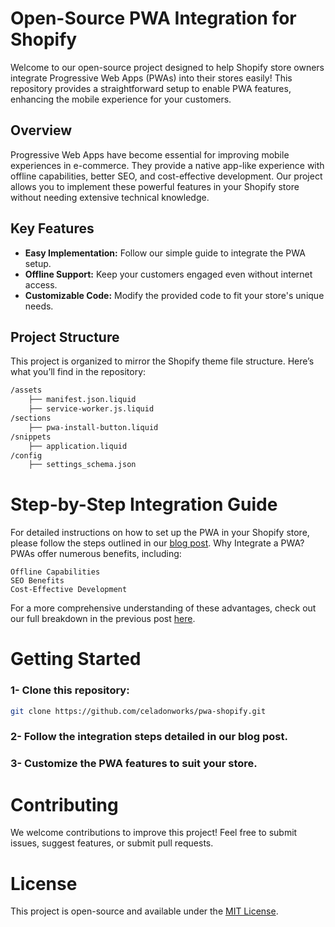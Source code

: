 # Open-Source PWA Integration for Shopify

Welcome to our open-source project designed to help Shopify store owners integrate Progressive Web Apps (PWAs) into their stores easily! This repository provides a straightforward setup to enable PWA features, enhancing the mobile experience for your customers.

## Overview

Progressive Web Apps have become essential for improving mobile experiences in e-commerce. They provide a native app-like experience with offline capabilities, better SEO, and cost-effective development. Our project allows you to implement these powerful features in your Shopify store without needing extensive technical knowledge.

## Key Features

- **Easy Implementation:** Follow our simple guide to integrate the PWA setup.
- **Offline Support:** Keep your customers engaged even without internet access.
- **Customizable Code:** Modify the provided code to fit your store's unique needs.

## Project Structure

This project is organized to mirror the Shopify theme file structure. Here’s what you’ll find in the repository:

```bash
/assets
    ├── manifest.json.liquid
    ├── service-worker.js.liquid
/sections
    ├── pwa-install-button.liquid
/snippets
    ├── application.liquid
/config
    ├── settings_schema.json
```
# Step-by-Step Integration Guide

For detailed instructions on how to set up the PWA in your Shopify store, please follow the steps outlined in our [blog post](https://celadonworks.com/blog/how-to-integrate-progressive-web-apps-pwas-into-shopify-step-by-step-guide-free-open-source-code).
Why Integrate a PWA?
PWAs offer numerous benefits, including:

    Offline Capabilities
    SEO Benefits
    Cost-Effective Development

For a more comprehensive understanding of these advantages, check out our full breakdown in the previous post [here](https://celadonworks.com/blog/progressive-web-apps-pwas-for-shopify-the-perfect-stepping-stone-to-native-mobile-applications).

# Getting Started

### 1- Clone this repository:

```bash
git clone https://github.com/celadonworks/pwa-shopify.git
```
### 2- Follow the integration steps detailed in our blog post.
### 3- Customize the PWA features to suit your store.

# Contributing

We welcome contributions to improve this project! Feel free to submit issues, suggest features, or submit pull requests.

# License
This project is open-source and available under the [MIT License](https://opensource.org/license/mit).
